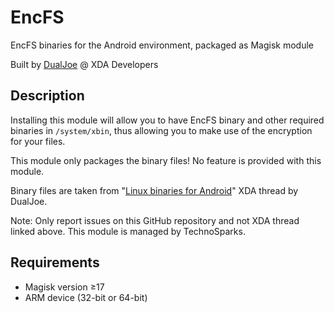 # EncFS
EncFS binaries for the Android environment, packaged as Magisk module

Built by [DualJoe](https://forum.xda-developers.com/member.php?u=4293606) @ XDA Developers

## Description
Installing this module will allow you to have EncFS binary and other required binaries in `/system/xbin`, thus allowing you to make use of the encryption for your files.

This module only packages the binary files! No feature is provided with this module.

Binary files are taken from "[Linux binaries for Android](https://forum.xda-developers.com/android/software/utils-data-recovery-tools-testdisk-t3709380)" XDA thread by DualJoe.

Note: Only report issues on this GitHub repository and not XDA thread linked above. This module is managed by TechnoSparks.

## Requirements
- Magisk version ≥17
- ARM device (32-bit or 64-bit)